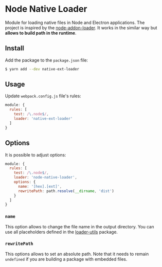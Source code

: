 # Node Native Loader

Module for loading native files in Node and Electron applications. The project is inspired by the [node-addon-loader](https://github.com/ushu/node-addon-loader). It works in the similar way but **allows to build path in the runtime**.

## Install

Add the package to the `package.json` file:

```bash
$ yarn add --dev native-ext-loader
```

## Usage

Update `webpack.config.js` file's rules:

```javascript
module: {
  rules: [
    test: /\.node$/,
    loader: 'native-ext-loader'
  ]
}
```

## Options

It is possible to adjust options:

```javascript
module: {
  rules: [
    test: /\.node$/,
    loader: 'node-native-loader',
    options: {
      name: '[hex].[ext]',
      rewritePath: path.resolve(__dirname, 'dist')
    }
  ]
}
```

### `name`

This option allows to change the file name in the output directory. You can use all placeholders defined in the [loader-utils](https://github.com/webpack/loader-utils/tree/v1.1.0#interpolatename) package.

### `rewritePath`

This options allows to set an absolute path. Note that it needs to remain `undefined` if you are building a package with embedded files.

